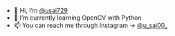 - 👋 Hi, I’m <a href="https://www.github.com/usai729/">@usai729</a>
- 🌱 I’m currently learning OpenCV with Python
- 📫 You can reach me through Instagram &#8594; <a href="https://www.instagram.com/u_sai00_/">@u_sai00_</a>

<!---
usai729/usai729 is a ✨ special ✨ repository because its `README.md` (this file) appears on your GitHub profile.
You can click the Preview link to take a look at your changes.
--->
